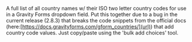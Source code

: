A full list of all country names w/ their ISO two letter country codes for use in a Gravity Forms dropdown field. Put this together due to a bug in the current release (2.8.3) that breaks the code snippets from the official docs (here:[https://docs.gravityforms.com/gform_countries/](url)) that add country code values. Just copy/paste using the 'bulk add choices' tool.
